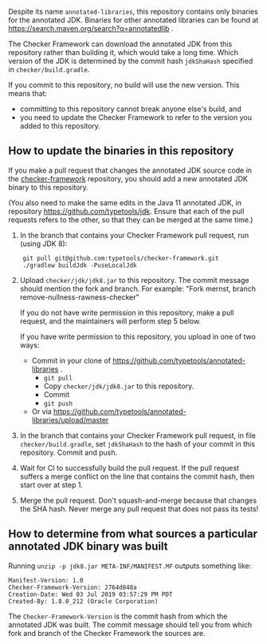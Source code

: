 Despite its name `annotated-libraries`, this repository contains only
binaries for the annotated JDK.  Binaries for other annotated libraries can
be found at https://search.maven.org/search?q=annotatedlib .

The Checker Framework can download the annotated JDK from this repository
rather than building it, which would take a long time.  Which version of
the JDK is determined by the commit hash `jdkShaHash` specified in
`checker/build.gradle`.

If you commit to this repository, no build will use the new version.
This means that:
 * committing to this repository cannot break anyone else's build, and
 * you need to update the Checker Framework to refer to the
   version you added to this repository.


## How to update the binaries in this repository

If you make a pull request that changes the annotated JDK source code in
the [checker-framework](https://github.com/typetools/checker-framework)
repository, you should add a new annotated JDK binary to this repository.

(You also need to make the same edits in the Java 11  annotated JDK, in
repository https://github.com/typetools/jdk.  Ensure that each of the pull
requests refers to the other, so that they can be merged at the same time.)

1. In the branch that contains your Checker Framework pull request, run
(using JDK 8):
````
    git pull git@github.com:typetools/checker-framework.git
    ./gradlew buildJdk -PuseLocalJdk
````

2. Upload `checker/jdk/jdk8.jar` to this repository.
   The commit message should mention the fork and branch.
   For example: "Fork mernst, branch remove-nullness-rawness-checker"

   If you do not have write permission in this repository, make a pull
   request, and the maintainers will perform step 5 below.

   If you have write permission to this repository,
   you upload in one of two ways:
   * Commit in your clone of https://github.com/typetools/annotated-libraries .
     * `git pull`
     * Copy `checker/jdk/jdk8.jar` to this repository.
     * Commit
     * `git push`
   * Or via https://github.com/typetools/annotated-libraries/upload/master

3. In the branch that contains your Checker Framework pull request,
in file `checker/build.gradle`, set `jdkShaHash` to the hash of your
commit in this repository.  Commit and push.

4. Wait for CI to successfully build the pull request.  If the pull request
suffers a merge conflict on the line that contains the commit hash, then
start over at step 1.

5. Merge the pull request.  Don't squash-and-merge because that changes the
SHA hash.  Never merge any pull request that does not pass its tests!


## How to determine from what sources a particular annotated JDK binary was built

Running `unzip -p jdk8.jar META-INF/MANIFEST.MF` outputs something like:

````
Manifest-Version: 1.0
Checker-Framework-Version: 2764d848a
Creation-Date: Wed 03 Jul 2019 03:57:29 PM PDT
Created-By: 1.8.0_212 (Oracle Corporation)
````

The `Checker-Framework-Version` is the commit hash from which the annotated JDK was built.
The commit message should tell you from which fork and branch of the Checker Framework
the sources are.
